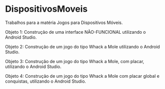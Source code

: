 # DispositivosMoveis
Trabalhos para a matéria Jogos para Dispositivos Móveis. 

Objeto 1: Construção de uma interface NÃO-FUNCIONAL utilizando o Android Studio.

Objeto 2: Construção de um jogo do tipo Whack a Mole utilizando o Android Studio.

Objeto 3: Construção de um jogo do tipo Whack a Mole, com placar, utilizando o Android Studio.

Objeto 4: Construção de um jogo do tipo Whack a Mole com placar global e conquistas, utilizando o Android Studio.
